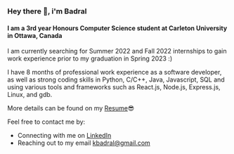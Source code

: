### Hey there 👋, i'm Badral

#### I am a 3rd year Honours Computer Science student at Carleton University in Ottawa, Canada

I am currently searching for Summer 2022 and Fall 2022 internships to gain work experience prior to my graduation in Spring 2023 :)

I have 8 months of professional work experience as a software developer, as well as strong coding skills in Python, C/C++, Java, Javascript, SQL and using various tools and frameworks such as React.js, Node.js, Express.js, Linux, and gdb.

More details can be found on my  [Resume](https://badral-kh.github.io/rsm.pdf)😎

Feel free to contact me by:

 - Connecting with me on [LinkedIn](https://www.linkedin.com/in/badral/)
 - Reaching out to my email [kbadral@gmail.com](mailto:kbadral@gmail.com)
